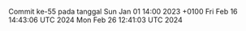 Commit ke-55 pada tanggal Sun Jan 01 14:00 2023 +0100
Fri Feb 16 14:43:06 UTC 2024
Mon Feb 26 12:41:03 UTC 2024
